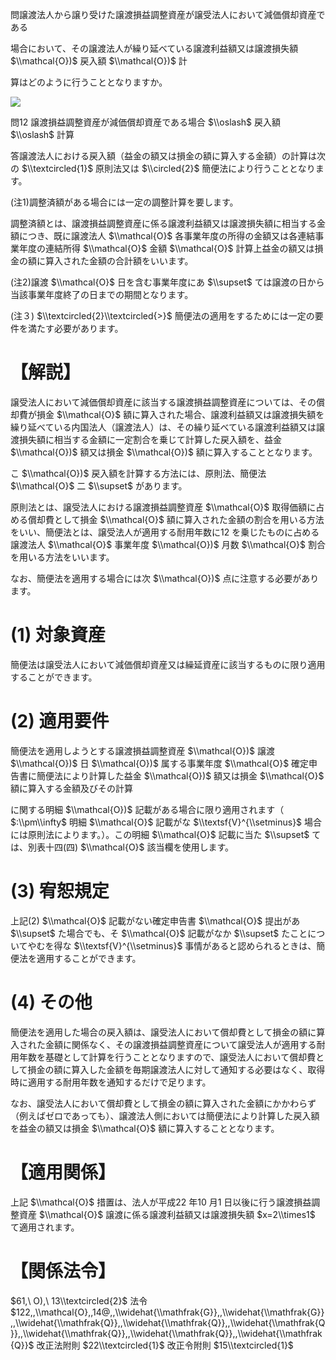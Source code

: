 問譲渡法人から譲り受けた譲渡損益調整資産が譲受法人において減価償却資産である

場合において、その譲渡法人が繰り延べている譲渡利益額又は譲渡損失額 $\\mathcal{O})$ 戻入額 $\\mathcal{O})$ 計

算はどのように行うこととなりますか。

![](https://www.nta.go.jp/tmp/a73282cb-e9cb-45af-91e9-1006093e9374/images/a0b3f8a4bb1170eaa9a240729cda650178fccfce50edf8472d82c3df452a931c.jpg)

問12 譲渡損益調整資産が減価償却資産である場合 $\\oslash$ 戻入額 $\\oslash$ 計算

答譲渡法人における戻入額（益金の額又は損金の額に算入する金額）の計算は次の $\\textcircled{1}$ 原則法又は $\\circled{2}$ 簡便法により行うこととなります。

(注1)調整済額がある場合には一定の調整計算を要します。

調整済額とは、譲渡損益調整資産に係る譲渡利益額又は譲渡損失額に相当する金額につき、既に譲渡法人 $\\mathcal{O}$ 各事業年度の所得の金額又は各連結事業年度の連結所得 $\\mathcal{O}$ 金額 $\\mathcal{O}$ 計算上益金の額又は損金の額に算入された金額の合計額をいいます。

(注2)譲渡 $\\mathcal{O}$ 日を含む事業年度にあ $\\supset$ ては譲渡の日から当該事業年度終了の日までの期間となります。

(注３) $\\textcircled{2}\\textcircled{>}$ 簡便法の適用をするためには一定の要件を満たす必要があります。

# 【解説】

譲受法人において減価償却資産に該当する譲渡損益調整資産については、その償却費が損金 $\\mathcal{O}$ 額に算入された場合、譲渡利益額又は譲渡損失額を繰り延べている内国法人（譲渡法人）は、その繰り延べている譲渡利益額又は譲渡損失額に相当する金額に一定割合を乗じて計算した戻入額を、益金 $\\mathcal{O})$ 額又は損金 $\\mathcal{O})$ 額に算入することとなります。

こ $\\mathcal{O})$ 戻入額を計算する方法には、原則法、簡便法 $\\mathcal{O}$ 二 $\\supset$ があります。

原則法とは、譲受法人における譲渡損益調整資産 $\\mathcal{O}$ 取得価額に占める償却費として損金 $\\mathcal{O}$ 額に算入された金額の割合を用いる方法をいい、簡便法とは、譲受法人が適用する耐用年数に12 を乗じたものに占める譲渡法人 $\\mathcal{O}$ 事業年度 $\\mathcal{O})$ 月数 $\\mathcal{O}$ 割合を用いる方法をいいます。

なお、簡便法を適用する場合には次 $\\mathcal{O})$ 点に注意する必要があります。

# (1) 対象資産

簡便法は譲受法人において減価償却資産又は繰延資産に該当するものに限り適用することができます。

# (2) 適用要件

簡便法を適用しようとする譲渡損益調整資産 $\\mathcal{O})$ 譲渡 $\\mathcal{O})$ 日 $\\mathcal{O})$ 属する事業年度 $\\mathcal{O}$ 確定申告書に簡便法により計算した益金 $\\mathcal{O})$ 額又は損金 $\\mathcal{O}$ 額に算入する金額及びその計算

に関する明細 $\\mathcal{O})$ 記載がある場合に限り適用されます（ $:\\pm\\infty$ 明細 $\\mathcal{O}$ 記載がな $\\textsf{V}^{\\setminus}$ 場合には原則法によります。）。この明細 $\\mathcal{O}$ 記載に当た $\\supset$ ては、別表十四(四) $\\mathcal{O}$ 該当欄を使用します。

# (3) 宥恕規定

上記(2) $\\mathcal{O}$ 記載がない確定申告書 $\\mathcal{O}$ 提出があ $\\supset$ た場合でも、そ $\\mathcal{O}$ 記載がなか $\\supset$ たことについてやむを得な $\\textsf{V}^{\\setminus}$ 事情があると認められるときは、簡便法を適用することができます。

# (4) その他

簡便法を適用した場合の戻入額は、譲受法人において償却費として損金の額に算入された金額に関係なく、その譲渡損益調整資産について譲受法人が適用する耐用年数を基礎として計算を行うこととなりますので、譲受法人において償却費として損金の額に算入した金額を毎期譲渡法人に対して通知する必要はなく、取得時に適用する耐用年数を通知するだけで足ります。

なお、譲受法人において償却費として損金の額に算入された金額にかかわらず（例えばゼロであっても）、譲渡法人側においては簡便法により計算した戻入額を益金の額又は損金 $\\mathcal{O}$ 額に算入することとなります。

# 【適用関係】

上記 $\\mathcal{O}$ 措置は、法人が平成22 年10 月1 日以後に行う譲渡損益調整資産 $\\mathcal{O}$ 譲渡に係る譲渡利益額又は譲渡損失額 $x=2\\times1$ て適用されます。

# 【関係法令】

$61,\ O),\ 13\\textcircled{2}$ 法令 $122,,\\mathcal{O},,14@,,\\widehat{\\mathfrak{G}},,\\widehat{\\mathfrak{G}},,\\widehat{\\mathfrak{Q}},,\\widehat{\\mathfrak{Q}},,\\widehat{\\mathfrak{Q}},,\\widehat{\\mathfrak{Q}},,\\widehat{\\mathfrak{Q}},,\\widehat{\\mathfrak{Q}}$ 改正法附則 $22\\textcircled{1}$ 改正令附則 $15\\textcircled{1}$